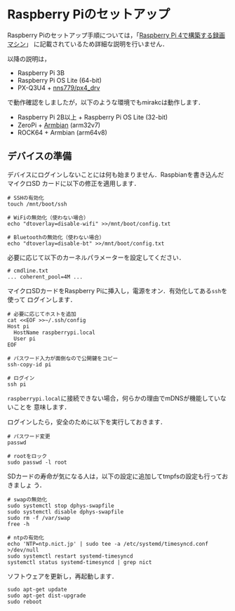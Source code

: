 # Raspberry Piのセットアップ

Raspberry Piのセットアップ手順については，「[Raspberry Pi 4で構築する録画マシン]」
に記載されているため詳細な説明を行いません．

以降の説明は，

* Raspberry Pi 3B
* Raspberry Pi OS Lite (64-bit)
* PX-Q3U4 + [nns779/px4_drv]

で動作確認をしましたが，以下のような環境でもmirakcは動作します．

* Raspberry Pi 2B以上 + Raspberry Pi OS Lite (32-bit)
* ZeroPi + [Armbian] (arm32v7)
* ROCK64 + Armbian (arm64v8)

## デバイスの準備

デバイスにログインしないことには何も始まりません．Raspbianを書き込んだマイクロSD
カードに以下の修正を適用します．

```shell
# SSHの有効化
touch /mnt/boot/ssh

# WiFiの無効化（使わない場合）
echo "dtoverlay=disable-wifi" >>/mnt/boot/config.txt

# Bluetoothの無効化（使わない場合）
echo "dtoverlay=disable-bt" >>/mnt/boot/config.txt
```

必要に応じて以下のカーネルパラメーターを設定してください．

```text
# cmdline.txt
... coherent_pool=4M ...
```

マイクロSDカードをRaspberry Piに挿入し，電源をオン．有効化してある`ssh`を使って
ログインします．

```shell
# 必要に応じてホストを追加
cat <<EOF >>~/.ssh/config
Host pi
  HostName raspberrypi.local
  User pi
EOF

# パスワード入力が面倒なので公開鍵をコピー
ssh-copy-id pi

# ログイン
ssh pi
```

`raspberrypi.local`に接続できない場合，何らかの理由でmDNSが機能していないことを
意味します．

ログインしたら，安全のために以下を実行しておきます．

```shell
# パスワード変更
passwd

# rootをロック
sudo passwd -l root
```

SDカードの寿命が気になる人は，以下の設定に追加してtmpfsの設定も行っておきましょ
う．

```shell
# swapの無効化
sudo systemctl stop dphys-swapfile
sudo systemctl disable dphys-swapfile
sudo rm -f /var/swap
free -h

# ntpの有効化
echo 'NTP=ntp.nict.jp' | sudo tee -a /etc/systemd/timesyncd.conf >/dev/null
sudo systemctl restart systemd-timesyncd
systemctl status systemd-timesyncd | grep nict
```

ソフトウェアを更新し，再起動します．

```shell
sudo apt-get update
sudo apt-get dist-upgrade
sudo reboot
```

[Raspberry Pi 4で構築する録画マシン]: https://medium.com/chinachu/c98v-raspberry-pi-4-49c9692f5c09
[nns779/px4_drv]: https://github.com/nns779/px4_drv
[Armbian]: https://en.wikipedia.org/wiki/Armbian
